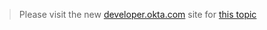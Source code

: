 > Please visit the new [developer.okta.com](http://developer.okta.com/docs) site for [this topic](http://developer.okta.com/docs/getting_started/getting_a_token.html)